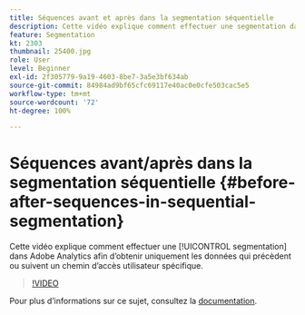 ```yaml
---
title: Séquences avant et après dans la segmentation séquentielle
description: Cette vidéo explique comment effectuer une segmentation dans Adobe Analytics afin d’obtenir uniquement les données qui précèdent ou suivent un chemin d’accès utilisateur spécifique.
feature: Segmentation
kt: 2303
thumbnail: 25400.jpg
role: User
level: Beginner
exl-id: 2f305779-9a19-4603-8be7-3a5e3bf634ab
source-git-commit: 84984ad9bf65cfc69117e40ac0e0cfe503cac5e5
workflow-type: tm+mt
source-wordcount: '72'
ht-degree: 100%

---
```


# Séquences avant/après dans la segmentation séquentielle {#before-after-sequences-in-sequential-segmentation}

Cette vidéo explique comment effectuer une [!UICONTROL segmentation] dans Adobe Analytics afin d’obtenir uniquement les données qui précèdent ou suivent un chemin d’accès utilisateur spécifique.

>[!VIDEO](https://video.tv.adobe.com/v/25400/?quality=12&learn=on)

Pour plus d’informations sur ce sujet, consultez la [documentation](https://experienceleague.adobe.com/docs/analytics/components/segmentation/segmentation-workflow/seg-sequential-build.html?lang=fr).
